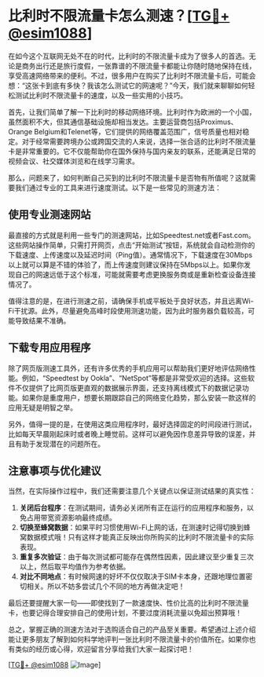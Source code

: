 # 比利时不限流量卡怎么测速？[[TG💪+ @esim1088](https://t.me/s/esim1088)]

在如今这个互联网无处不在的时代，比利时的不限流量卡成为了很多人的首选。无论是商务出行还是旅行度假，一张靠谱的不限流量卡都能让你随时随地保持在线，享受高速网络带来的便利。不过，很多用户在购买了比利时不限流量卡后，可能会想：“这张卡到底有多快？我该怎么测试它的网速呢？”今天，我们就来聊聊如何轻松测试比利时不限流量卡的速度，以及一些实用的小技巧。

首先，让我们简单了解一下比利时的移动网络环境。比利时作为欧洲的一个小国，虽然面积不大，但其通信基础设施却相当发达。主要运营商包括Proximus、Orange Belgium和Telenet等，它们提供的网络覆盖范围广，信号质量也相对稳定。对于经常需要跨境办公或跨国交流的人来说，选择一张合适的比利时不限流量卡是非常重要的。它不仅能帮助你在国外保持与国内亲友的联系，还能满足日常的视频会议、社交媒体浏览和在线学习需求。

那么，问题来了，如何判断自己买到的比利时不限流量卡是否物有所值呢？这就需要我们通过专业的工具来进行速度测试。以下是一些常见的测速方法：

## 使用专业测速网站

最直接的方式就是利用一些专门的测速网站，比如Speedtest.net或者Fast.com。这些网站操作简单，只需打开网页，点击“开始测试”按钮，系统就会自动检测你的下载速度、上传速度以及延迟时间（Ping值）。通常情况下，下载速度在30Mbps以上就可以算是不错的体验了，而上传速度则建议保持在5Mbps以上。如果你发现自己的网速远低于这个标准，可能就需要考虑更换服务商或是重新检查设备连接情况了。

值得注意的是，在进行测速之前，请确保手机或平板处于良好状态，并且远离Wi-Fi干扰源。此外，尽量避免高峰时段使用测速功能，因为此时服务器负载较高，可能导致结果不准确。

## 下载专用应用程序

除了网页版测速工具外，还有许多优秀的手机应用可以帮助我们更好地评估网络性能。例如，“Speedtest by Ookla”、“NetSpot”等都是非常受欢迎的选择。这些软件不仅提供了比网页版更直观的数据展示界面，还支持离线模式下的数据记录功能。如果你是重度用户，想要长期跟踪自己的网络变化趋势，那么安装一款这样的应用无疑是明智之举。

另外，值得一提的是，在使用这类应用程序时，最好选择固定的时间段进行测试，比如每天早晨刚起床时或者晚上睡觉前。这样可以避免因作息差异导致的误差，并且有助于发现潜在的问题所在。

## 注意事项与优化建议

当然，在实际操作过程中，我们还需要注意几个关键点以保证测试结果的真实性：

1. **关闭后台程序**：在测试期间，请务必关闭所有正在运行的应用程序和服务，以免占用带宽资源影响最终成绩。
2. **切换至蜂窝数据**：如果平时习惯使用Wi-Fi上网的话，在测速时记得切换到蜂窝数据模式哦！只有这样才能真正反映出你所购买的比利时不限流量卡的实际表现。
3. **重复多次验证**：由于每次测试都可能存在偶然性因素，因此建议至少重复三次以上，然后取平均值作为参考依据。
4. **对比不同地点**：有时候网速的好坏不仅仅取决于SIM卡本身，还跟地理位置密切相关。所以不妨多尝试几个不同的地方再做决定吧！

最后还要提醒大家一句——即使找到了一款速度快、性价比高的比利时不限流量卡，也要记得合理安排自己的使用计划，不要过度消耗流量以免超出预算哦！

总之，掌握正确的测速方法对于选购适合自己的产品至关重要。希望通过上述介绍能让更多朋友了解到如何科学地评判一张比利时不限流量卡的价值所在。如果你也有类似的经历或心得，欢迎留言分享给我们大家一起探讨吧！

[[TG💪+ @esim1088](https://t.me/s/esim1088) ![Image](https://i.postimg.cc/4NQfJmqS/Snipaste-2025-05-13-00-14-12.png)]